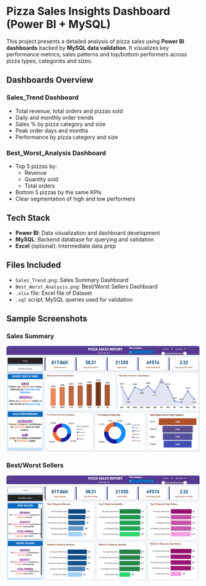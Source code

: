 # Pizza Sales Insights Dashboard (Power BI + MySQL)

This project presents a detailed analysis of pizza sales using **Power BI dashboards** backed by **MySQL data validation**. It visualizes key performance metrics, sales patterns and top/bottom performers across pizza types, categories and sizes.

## Dashboards Overview

### **Sales_Trend Dashboard**
- Total revenue, total orders and pizzas sold
- Daily and monthly order trends
- Sales % by pizza category and size
- Peak order days and months
- Performance by pizza category and size

### **Best_Worst_Analysis Dashboard**
- Top 5 pizzas by:
  - Revenue
  - Quantity sold
  - Total orders
- Bottom 5 pizzas by the same KPIs
- Clear segmentation of high and low performers

## Tech Stack
- **Power BI**: Data visualization and dashboard development
- **MySQL**: Backend database for querying and validation
- **Excel** (optional): Intermediate data prep

## Files Included
- `Sales_Trend.png`: Sales Summary Dashboard
- `Best_Worst_Analysis.png`: Best/Worst Sellers Dashboard
- `.xlsx` file: Excel file of Dataset
- `.sql` script: MySQL queries used for validation

## Sample Screenshots

### Sales Summary
![Sales Summary](./Sales_Trend.png)

### Best/Worst Sellers
![Best Sellers](./Best_Worst_Analysis.png)
